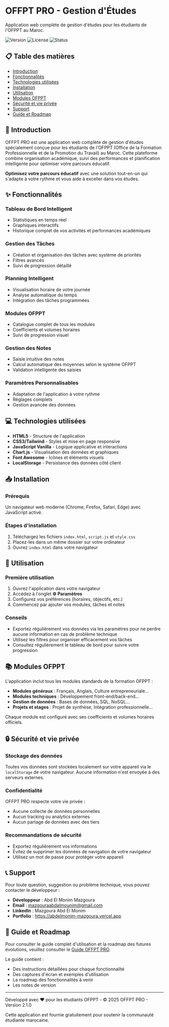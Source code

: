 # OFFPT PRO - Gestion d'Études

Application web complète de gestion d'études pour les étudiants de l'OFPPT au Maroc.

![Version](https://img.shields.io/badge/Version-2.1.0-blue)
![License](https://img.shields.io/badge/License-MIT-green)
![Status](https://img.shields.io/badge/Status-Active-brightgreen)

## 📋 Table des matières

- [Introduction](#-introduction)
- [Fonctionnalités](#-fonctionnalités)
- [Technologies utilisées](#-technologies-utilisées)
- [Installation](#-installation)
- [Utilisation](#-utilisation)
- [Modules OFPPT](#-modules-ofppt)
- [Sécurité et vie privée](#-sécurité-et-vie-privée)
- [Support](#-support)
- [Guide et Roadmap](#-guide-et-roadmap)


## 🚀 Introduction

OFFPT PRO est une application web complète de gestion d'études spécialement conçue pour les étudiants de l'OFPPT (Office de la Formation Professionnelle et de la Promotion du Travail) au Maroc. Cette plateforme combine organisation académique, suivi des performances et planification intelligente pour optimiser votre parcours éducatif.

**Optimisez votre parcours éducatif** avec une solution tout-en-un qui s'adapte à votre rythme et vous aide à exceller dans vos études.

## ✨ Fonctionnalités

### Tableau de Bord Intelligent
- Statistiques en temps réel
- Graphiques interactifs
- Historique complet de vos activités et performances académiques

### Gestion des Tâches
- Création et organisation des tâches avec système de priorités
- Filtres avancés
- Suivi de progression détaillé

### Planning Intelligent
- Visualisation horaire de votre journée
- Analyse automatique du temps
- Intégration des tâches programmées

### Modules OFPPT
- Catalogue complet de tous les modules
- Coefficients et volumes horaires
- Suivi de progression visuel

### Gestion des Notes
- Saisie intuitive des notes
- Calcul automatique des moyennes selon le système OFPPT
- Validation intelligente des saisies

### Paramètres Personnalisables
- Adaptation de l'application à votre rythme
- Réglages complets
- Gestion avancée des données

## 💻 Technologies utilisées

- **HTML5** - Structure de l'application
- **CSS3/Tailwind** - Styles et mise en page responsive
- **JavaScript Vanilla** - Logique applicative et interactions
- **Chart.js** - Visualisation des données et graphiques
- **Font Awesome** - Icônes et éléments visuels
- **LocalStorage** - Persistance des données côté client

## 📥 Installation

### Prérequis
Un navigateur web moderne (Chrome, Firefox, Safari, Edge) avec JavaScript activé.

### Étapes d'installation
1. Téléchargez les fichiers `index.html`, `script.js` et `style.css`
2. Placez-les dans un même dossier sur votre ordinateur
3. Ouvrez `index.html` dans votre navigateur

## 🎯 Utilisation

### Première utilisation
1. Ouvrez l'application dans votre navigateur
2. Accédez à l'onglet **⚙️ Paramètres**
3. Configurez vos préférences (horaires, objectifs, etc.)
4. Commencez par ajouter vos modules, tâches et notes

### Conseils
- Exportez régulièrement vos données via les paramètres pour ne perdre aucune information en cas de problème technique
- Utilisez les filtres pour organiser efficacement vos tâches
- Consultez régulièrement le tableau de bord pour suivre votre progression

## 📚 Modules OFPPT

L'application inclut tous les modules standards de la formation OFPPT :

- **Modules généraux** : Français, Anglais, Culture entrepreneuriale...
- **Modules techniques** : Développement front-end/back-end...
- **Gestion de données** : Bases de données, SQL, NoSQL...
- **Projets et stages** : Projet de synthèse, Intégration professionnelle...

Chaque module est configuré avec ses coefficients et volumes horaires officiels.

## 🔒 Sécurité et vie privée

### Stockage des données
Toutes vos données sont stockées localement sur votre appareil via le `localStorage` de votre navigateur. Aucune information n'est envoyée à des serveurs externes.

### Confidentialité
OFFPT PRO respecte votre vie privée :
- Aucune collecte de données personnelles
- Aucun tracking ou analytics externes
- Aucun partage de données avec des tiers

### Recommandations de sécurité
- Exportez régulièrement vos informations
- Évitez de supprimer les données de navigation de votre navigateur
- Utilisez un mot de passe pour protéger votre appareil

## 📞 Support

Pour toute question, suggestion ou problème technique, vous pouvez contacter le développeur :

- **Développeur** : Abd El Monim Mazgoura
- **Email** : mazgouraabdalmounim@gmail.com
- **LinkedIn** : Mazgoura Abd El Monim
- **Portfolio** : https://abdelmonim-mazgoura.vercel.app

## 📘 Guide et Roadmap

Pour consulter le guide complet d'utilisation et la roadmap des futures évolutions, veuillez consulter le [Guide OFFPT PRO](https://ofppt-pro.vercel.app/guide.html).

Le guide contient :
- Des instructions détaillées pour chaque fonctionnalité
- Des captures d'écran et exemples d'utilisation
- La roadmap des fonctionnalités à venir
- Les notes de version



---

Développé avec ❤️ pour les étudiants OFPPT - © 2025 OFFPT PRO - Version 2.1.0

Cette application est fournie gratuitement pour soutenir la communauté étudiante marocaine.

